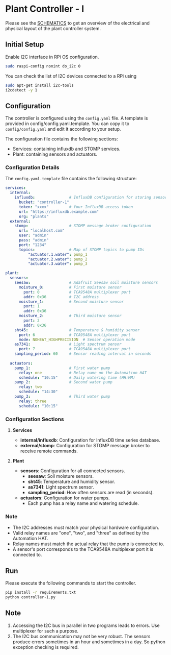 # Plant Controller - I

Please see the [SCHEMATICS](SCHEMATICS.md) to get an overview of
the electrical and physical layout of the plant controller system.

## Initial Setup

Enable I2C interface in RPi OS configuration.

```bash
sudo raspi-config nonint do_i2c 0
```

You can check the list of I2C devices connected to a RPi using

```bash
sudo apt-get install i2c-tools
i2cdetect -y 1
```

## Configuration

The controller is configured using the `config.yaml` file. A template is provided in config/config.yaml.template.
You can copy it to `config/config.yaml` and edit it according to your setup.

The configuration file contains the following sections:

- Services: containing influxdb and STOMP services.
- Plant: containing sensors and actuators.

### Configuration Details

The `config.yaml.template` file contains the following structure:

```yaml
services:
  internal:
    influxdb:               # InfluxDB configuration for storing sensor data
      bucket: "controller-1"
      token: "xxxx"         # Your InfluxDB access token
      url: "https://influxdb.example.com"
      org: "plants"
  external:
    stomp:                  # STOMP message broker configuration
      url: "localhost.com"
      user: "admin"
      pass: "admin"
      port: "1234"
      topics:               # Map of STOMP topics to pump IDs
          "actuator.1.water": pump_1
          "actuator.2.water": pump_2
          "actuator.3.water": pump_3

plant:
  sensors:
    seesaw:                 # Adafruit Seesaw soil moisture sensors
      moisture_0:           # First moisture sensor
        port: 0             # TCA9548A multiplexer port
        addr: 0x36          # I2C address
      moisture_1:           # Second moisture sensor
        port: 1
        addr: 0x36
      moisture_2:           # Third moisture sensor
        port: 2
        addr: 0x36
    sht45:                  # Temperature & humidity sensor
      port: 6               # TCA9548A multiplexer port
      mode: NOHEAT_HIGHPRECISION  # Sensor operation mode
    as7341:                 # Light spectrum sensor
      port: 7               # TCA9548A multiplexer port
    sampling_period: 60     # Sensor reading interval in seconds
    
  actuators:
    pump_1:                 # First water pump
      relay: one            # Relay name on the Automation HAT
      schedule: "10:15"     # Daily watering time (HH:MM)
    pump_2:                 # Second water pump
      relay: two
      schedule: "14:30"
    pump_3:                 # Third water pump
      relay: three
      schedule: "10:15"
```

### Configuration Sections

1. **Services**
   - **internal/influxdb**: Configuration for InfluxDB time series database.
   - **external/stomp**: Configuration for STOMP message broker to receive remote commands.

2. **Plant**
   - **sensors**: Configuration for all connected sensors.
     - **seesaw**: Soil moisture sensors.
     - **sht45**: Temperature and humidity sensor.
     - **as7341**: Light spectrum sensor.
     - **sampling_period**: How often sensors are read (in seconds).
   - **actuators**: Configuration for water pumps.
     - Each pump has a relay name and watering schedule.

### Note

- The I2C addresses must match your physical hardware configuration.
- Valid relay names are "one", "two", and "three" as defined by the Automation HAT.
- Relay names must match the actual relay that the pump is connected to.
- A sensor's port corresponds to the TCA9548A multiplexer port it is connected to.

## Run

Please execute the following commands to start the controller.

```sh
pip install -r requirements.txt
python controller-1.py
```

## Note

1. Accessing the I2C bus in parallel in two programs leads to errors.
   Use multiplexer for such a purpose.
1. The I2C bus communication may not be very robust.
   The sensors produce errors sometimes in an hour and sometimes in
   a day. So python exception checking is required.
